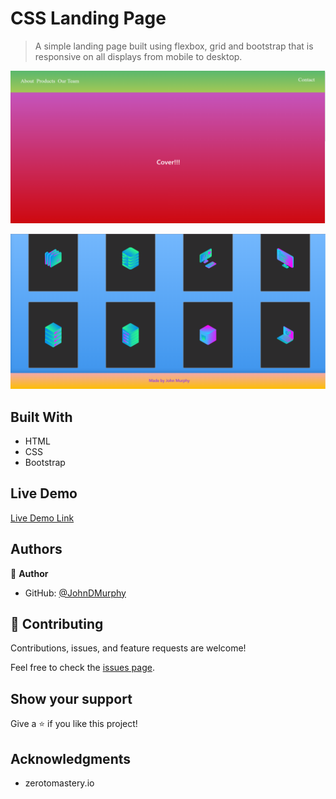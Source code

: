 # CSS Landing Page

> A simple landing page built using flexbox, grid and bootstrap that is responsive on all displays from mobile to desktop.

![screenshot](src/screenshot/h-sec.png)

![screenshot](src/screenshot/p-sec.png)

## Built With

- HTML
- CSS
- Bootstrap

## Live Demo

[Live Demo Link](https://johndmurphy.github.io/css-landing-page/)

## Authors

👤 **Author**

- GitHub: [@JohnDMurphy](https://github.com/JohnDMurphy)

## 🤝 Contributing

Contributions, issues, and feature requests are welcome!

Feel free to check the [issues page](https://github.com/JohnDMurphy/css-landing-page/issues).

## Show your support

Give a ⭐️ if you like this project!

## Acknowledgments

- zerotomastery.io
